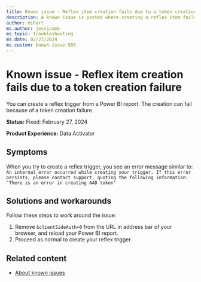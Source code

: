 ```yaml
---
title: Known issue - Reflex item creation fails due to a token creation failure
description: A known issue is posted where creating a reflex item fails due to a token creation failure
author: mihart
ms.author: jessicamo
ms.topic: troubleshooting 
ms.date: 02/27/2024
ms.custom: known-issue-585
---
```


# Known issue - Reflex item creation fails due to a token creation failure

You can create a reflex trigger from a Power BI report.  The creation can fail because of a token creation failure.

**Status:** Fixed: February 27, 2024

**Product Experience:** Data Activator

## Symptoms

When you try to create a reflex trigger, you see an error message similar to: `An internal error occurred while creating your trigger. If this error persists, please contact support, quoting the following information: "There is an error in creating AAD token"`

## Solutions and workarounds

Follow these steps to work around the issue:

1. Remove `&clientSideAuth=0` from the URL in address bar of your browser, and reload your Power BI report.
1. Proceed as normal to create your reflex trigger.

## Related content

- [About known issues](https://support.fabric.microsoft.com/known-issues)
